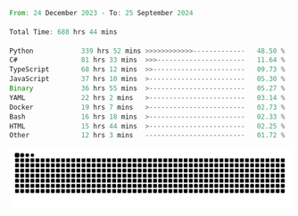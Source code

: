 <!--START_SECTION:waka-->

```rust
From: 24 December 2023 - To: 25 September 2024

Total Time: 688 hrs 44 mins

Python            339 hrs 52 mins >>>>>>>>>>>>-------------   48.50 %
C#                81 hrs 33 mins  >>>----------------------   11.64 %
TypeScript        68 hrs 12 mins  >>-----------------------   09.73 %
JavaScript        37 hrs 10 mins  >------------------------   05.30 %
Binary            36 hrs 55 mins  >------------------------   05.27 %
YAML              22 hrs 2 mins   >------------------------   03.14 %
Docker            19 hrs 7 mins   >------------------------   02.73 %
Bash              16 hrs 18 mins  >------------------------   02.33 %
HTML              15 hrs 44 mins  >------------------------   02.25 %
Other             12 hrs 3 mins   -------------------------   01.72 %
```

<!--END_SECTION:waka-->


<picture>
  <source media="(prefers-color-scheme: dark)" srcset="https://raw.githubusercontent.com/jeerawut97/jeerawut97/output/github-contribution-grid-snake.svg">
  <img alt="github contribution grid snake animation" src="https://raw.githubusercontent.com/jeerawut97/jeerawut97/output/github-contribution-grid-snake.svg">
</picture>
